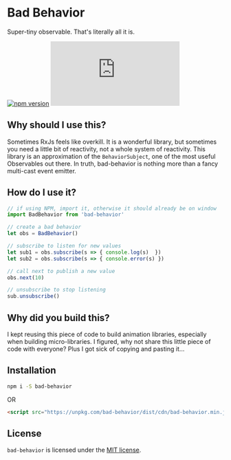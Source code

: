 # Bad Behavior

Super-tiny observable.  That's literally all it is.

[![npm version](https://badge.fury.io/js/bad-behavior.svg)](https://badge.fury.io/js/bad-behavior) 
[![gzip size](http://img.badgesize.io/https://unpkg.com/bad-behavior@0.0.0/dist/cdn/bad-behavior.min.js?compression=gzip&label=gzip%20size&style=flat&cache=false)](https://unpkg.com/notoriousb1t/dist/bad-behavior.min.js) 
 
## Why should I use this?

Sometimes RxJs feels like overkill. It is a wonderful library, but sometimes you need a little bit of reactivity, not a whole system of reactivity.  This library is an approximation of the ```BehaviorSubject```, one of the most useful Observables out there.  In truth, bad-behavior is nothing more than a fancy multi-cast event emitter.

## How do I use it?

```js
// if using NPM, import it, otherwise it should already be on window
import BadBehavior from 'bad-behavior'

// create a bad behavior
let obs = BadBehavior()

// subscribe to listen for new values
let sub1 = obs.subscribe(s => { console.log(s)  })
let sub2 = obs.subscribe(s => { console.error(s) })

// call next to publish a new value
obs.next(10)

// unsubscribe to stop listening
sub.unsubscribe()
```

## Why did you build this?

I kept reusing this piece of code to build animation libraries, especially when building micro-libraries.  I figured, why not share this little piece of code with everyone?  Plus I got sick of copying and pasting it...

## Installation

```bash
npm i -S bad-behavior
```

OR 

```html
<script src="https://unpkg.com/bad-behavior/dist/cdn/bad-behavior.min.js"></script>
```


## License

```bad-behavior``` is licensed under the [MIT license](http://opensource.org/licenses/MIT).
